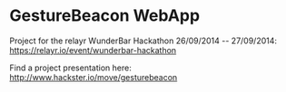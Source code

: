 GestureBeacon WebApp
====================

Project for the relayr WunderBar Hackathon 26/09/2014 -- 27/09/2014: https://relayr.io/event/wunderbar-hackathon

Find a project presentation here: http://www.hackster.io/move/gesturebeacon
